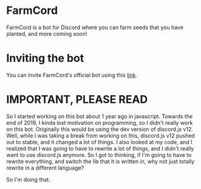# FarmCord
FarmCord is a bot for Discord where you can farm seeds that you have planted, and more coming soon!

# Inviting the bot
You can invite FarmCord's official bot using this [link](https://discordapp.com/oauth2/authorize?client_id=630849680431120385&permissions=67423296&scope=bot).

# IMPORTANT, PLEASE READ

So I started working on this bot about 1 year ago in javascript. Towards the end of 2019, I kinda lost motivation on programming, so I didn't really work on this bot. 
Originally this would be using the dev version of discord.js v12. 
Well, while I was taking a break from working on this, discord.js v12 pushed out to stable, and it changed a lot of things. I also looked at my code, and I realized that I was going to have to rewrite a lot of things, and I didn't really want to use discord.js anymore. 
So I got to thinking, if I'm going to have to rewrite everything, and switch the lib that it is written in, why not just totally rewrite in a different language? 

So I'm doing that. 
